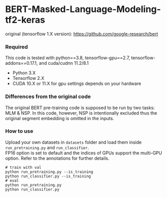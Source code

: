 # BERT-Masked-Language-Modeling-tf2-keras
original (tensorflow 1.X version): https://github.com/google-research/bert

### Required
This code is tested with python==3.8, tensorflow-gpu==2.7, tensorflow-addons==0.17.1, and cuda/cudnn 11.2/8.1
- Python 3.X
- Tensorflow 2.X
- CUDA 10.X or 11.X for gpu settings depends on your hardware

### Differences from the original code
The original BERT pre-training code is supposed to be run by two tasks: MLM & NSP.
In this code, however, NSP is intentionally excluded thus the original segment embedding is omitted in the inputs.

### How to use
Upload your own datasets in `datasets` folder and load them inside `run_pretraining.py` and `run_classifier`.\
FP16 option is set to default and the indices of GPUs support the multi-GPU option. Refer to the annotations for further details.

```
# train with val
python run_pretraining.py --is_training
python run_classifier.py --is_training
# eval
python run_pretraining.py
python run_classifier.py
```
